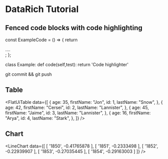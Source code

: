 # DataRich Tutorial

## Fenced code blocks with code highlighting

const ExampleCode = () => {
  return <div> .... </div>;
};

class Example:
	def code(self,test):
		return 'Code highlighter'

git commit && git push


## Table

<FlatUiTable
  data={[
    {
      age: 35,
      firstName: "Jon",
      id: 1,
      lastName: "Snow",
    },
    {
      age: 42,
      firstName: "Cersei",
      id: 2,
      lastName: "Lannister",
    },
    {
      age: 45,
      firstName: "Jaime",
      id: 3,
      lastName: "Lannister",
    },
    {
      age: 16,
      firstName: "Arya",
      id: 4,
      lastName: "Stark",
    },
  ]}
/>

## Chart

<LineChart
  data={[
    [
      '1850',
      -0.41765878
    ],
    [
      '1851',
      -0.2333498
    ],
    [
      '1852',
      -0.22939907
    ],
    [
      '1853',
      -0.27035445
    ],
    [
      '1854',
      -0.29163003
    ]
  ]}
 />
